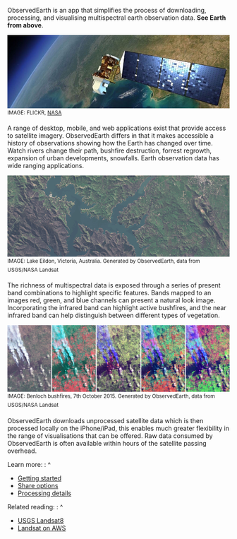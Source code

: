 ObservedEarth is an app that simplifies the process of downloading, processing, and visualising multispectral earth observation data. **See Earth from above**.

![Landsat8](img/landsat8crop.jpeg)
<sup>IMAGE: FLICKR, [NASA](http://www.nasa.gov/goddard)</sup>

A range of desktop, mobile, and web applications exist that provide access to satellite imagery. ObservedEarth differs in that it makes accessible a history of observations showing how the Earth has changed over time. Watch rivers change their path, bushfire destruction, forrest regrowth, expansion of urban developments, snowfalls. Earth observation data has wide ranging applications.

![Lake Eildon](img/LakeEildon.gif)
<sup>IMAGE: Lake Eildon, Victoria, Australia. Generated by ObservedEarth, data from USGS/NASA Landsat</sup>

The richness of multispectral data is exposed through a series of present band combinations to highlight specific features. Bands mapped to an images red, green, and blue channels can present a natural look image. Incorporating the infrared band can highlight active bushfires, and the near infrared band can help distinguish between different types of vegetation.

![Benloch Landsat8 band combinations](img/bandcombinations_small.png)
<sup>IMAGE: Benloch bushfires, 7th October 2015. Generated by ObservedEarth, data from USGS/NASA Landsat</sup>

ObservedEarth downloads unprocessed satellite data which is then processed locally on the iPhone/iPad, this enables much greater flexibility in the range of visualisations that can be offered. Raw data consumed by ObservedEarth is often available within hours of the satellite passing overhead.



Learn more:
: ^
* [Getting started](gettingstarted)
* [Share options](sharing)
* [Processing details](processing)

Related reading:
: ^
* [USGS Landsat8](http://landsat.usgs.gov/landsat8.php)
* [Landsat on AWS](https://aws.amazon.com/public-data-sets/landsat/)
